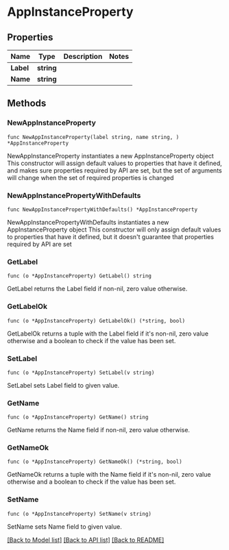 # AppInstanceProperty

## Properties

Name | Type | Description | Notes
------------ | ------------- | ------------- | -------------
**Label** | **string** |  | 
**Name** | **string** |  | 

## Methods

### NewAppInstanceProperty

`func NewAppInstanceProperty(label string, name string, ) *AppInstanceProperty`

NewAppInstanceProperty instantiates a new AppInstanceProperty object
This constructor will assign default values to properties that have it defined,
and makes sure properties required by API are set, but the set of arguments
will change when the set of required properties is changed

### NewAppInstancePropertyWithDefaults

`func NewAppInstancePropertyWithDefaults() *AppInstanceProperty`

NewAppInstancePropertyWithDefaults instantiates a new AppInstanceProperty object
This constructor will only assign default values to properties that have it defined,
but it doesn't guarantee that properties required by API are set

### GetLabel

`func (o *AppInstanceProperty) GetLabel() string`

GetLabel returns the Label field if non-nil, zero value otherwise.

### GetLabelOk

`func (o *AppInstanceProperty) GetLabelOk() (*string, bool)`

GetLabelOk returns a tuple with the Label field if it's non-nil, zero value otherwise
and a boolean to check if the value has been set.

### SetLabel

`func (o *AppInstanceProperty) SetLabel(v string)`

SetLabel sets Label field to given value.


### GetName

`func (o *AppInstanceProperty) GetName() string`

GetName returns the Name field if non-nil, zero value otherwise.

### GetNameOk

`func (o *AppInstanceProperty) GetNameOk() (*string, bool)`

GetNameOk returns a tuple with the Name field if it's non-nil, zero value otherwise
and a boolean to check if the value has been set.

### SetName

`func (o *AppInstanceProperty) SetName(v string)`

SetName sets Name field to given value.



[[Back to Model list]](../README.md#documentation-for-models) [[Back to API list]](../README.md#documentation-for-api-endpoints) [[Back to README]](../README.md)


